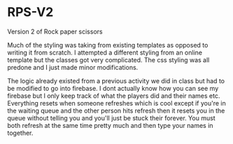 # RPS-V2
Version 2 of Rock paper scissors


Much of the styling was taking from existing templates as opposed to writing it from scratch. I attempted a different styling from an online template but the classes got very complicated. The css styling was all predone and I just made minor modifications.

The logic already existed from a previous activity we did in class but had to be modified to go into firebase. I dont actually know how you can see my firebase but I only keep track of what the players did and their names etc. Everything resets when someone refreshes which is cool except if you're in the waiting queue and the other person hits refresh then it resets you in the queue without telling you and you'll just be stuck their forever. You must both refresh at the same time pretty much and then type your names in together.


